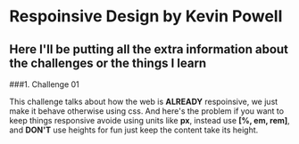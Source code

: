 # Respoinsive Design by Kevin Powell 

## Here I'll be putting all the extra information about the challenges or the things I learn

###1. Challenge 01

This challenge talks about how the web is **ALREADY** respoinsive, we just make it behave otherwise using css.
And here's the problem if you want to keep things responsive avoide using units like **px**, instead use **[%, em, rem]**, and **DON'T** use heights for fun just keep the content take its height. 
